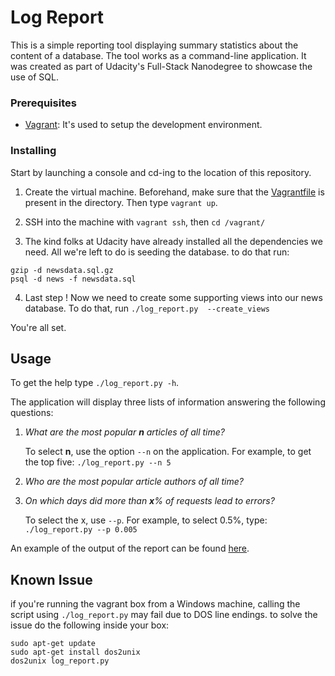 # Log Report

This is a simple reporting tool displaying summary statistics about the content of a 
database. The tool works as a command-line application. It was created as part of Udacity's Full-Stack Nanodegree to 
showcase the use of SQL.

### Prerequisites

* [Vagrant](https://www.vagrantup.com/): It's used to setup the development environment.


### Installing

Start by launching a console and cd-ing to the location of this repository.

1. Create the virtual machine. Beforehand, make sure that the [Vagrantfile](./Vagrantfile) is present in the 
directory. Then type `vagrant up`.

2. SSH into the machine with `vagrant ssh`, then `cd /vagrant/`

3. The kind folks at Udacity have already installed all the dependencies we need. All we're left to do is seeding the 
database. to do that run:
 ```
gzip -d newsdata.sql.gz
psql -d news -f newsdata.sql
 ```

4. Last step ! Now we need to create some supporting views into our news database. To do that, run `./log_report.py 
--create_views`

You're all set.

## Usage

To get the help type `./log_report.py -h`.

The application will display three lists of information answering the following questions:
1. _What are the most popular **n** articles of all time?_
    
    To select **n**, use the option `--n` on the application. For example, to get the top five: `./log_report.py --n 5`
    
2. _Who are the most popular article authors of all time?_

3. _On which days did more than **x**% of requests lead to errors?_

    To select the x, use `--p`. For example, to select 0.5%, type: `./log_report.py --p 0.005`
  
 An example of the output of the report can be found [here](./output.txt).  

## Known Issue
if you're running the vagrant box from a Windows machine, calling the script using `./log_report.py` may fail due to 
DOS line endings. to solve the issue do the following inside your box:
```
sudo apt-get update
sudo apt-get install dos2unix
dos2unix log_report.py
```